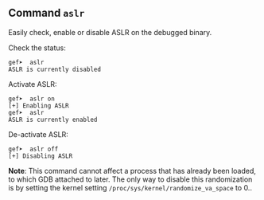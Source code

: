 ## Command `aslr`

Easily check, enable or disable ASLR on the debugged binary.

Check the status:

```
gef➤  aslr
ASLR is currently disabled
```

Activate ASLR:

```
gef➤  aslr on
[+] Enabling ASLR
gef➤  aslr
ASLR is currently enabled
```

De-activate ASLR:

```
gef➤  aslr off
[+] Disabling ASLR
```

**Note**: This command cannot affect a process that has already been loaded, to which GDB attached
to later. The only way to disable this randomization is by setting the kernel setting
`/proc/sys/kernel/randomize_va_space` to 0..

